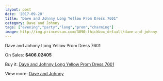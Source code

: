 ```yaml
---
layout: post
date: '2017-09-20'
title: "Dave and Johnny Long Yellow Prom Dress 7601"
category: Dave and Johnny
tags: ["evening","party","long","prom","charming"]
image: http://img.princessan.com/3890-thickbox_default/dave-and-johnny-long-yellow-prom-dress-7601.jpg
---
```

Dave and Johnny Long Yellow Prom Dress 7601

On Sales: **$406.02405**
<a href="https://www.princessan.com/en/dave-and-johnny/1789-dave-and-johnny-long-yellow-prom-dress-7601.html"><amp-img layout="responsive" width="600" height="600" src="//img.princessan.com/3890-thickbox_default/dave-and-johnny-long-yellow-prom-dress-7601.jpg" alt="Dave and Johnny Long Yellow Prom Dress 7601 0" /></a>
<a href="https://www.princessan.com/en/dave-and-johnny/1789-dave-and-johnny-long-yellow-prom-dress-7601.html"><amp-img layout="responsive" width="600" height="600" src="//img.princessan.com/3891-thickbox_default/dave-and-johnny-long-yellow-prom-dress-7601.jpg" alt="Dave and Johnny Long Yellow Prom Dress 7601 1" /></a>

Buy it: [Dave and Johnny Long Yellow Prom Dress 7601](https://www.princessan.com/en/dave-and-johnny/1789-dave-and-johnny-long-yellow-prom-dress-7601.html "Dave and Johnny Long Yellow Prom Dress 7601")

View more: [Dave and Johnny](https://www.princessan.com/en/16-dave-and-johnny "Dave and Johnny")